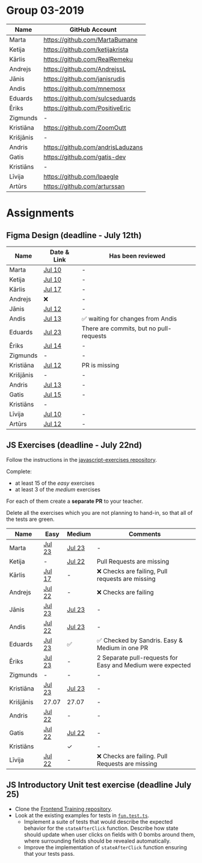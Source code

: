 # Group 03-2019
| Name | GitHub Account |
| --- | --- |
| Marta | https://github.com/MartaBumane |
| Ketija | https://github.com/ketijakrista |
| Kārlis | https://github.com/RealRemeku |
| Andrejs | https://github.com/AndrejssL |
| Jānis | https://github.com/janisrudis |
| Andis | https://github.com/mnemosx |
| Eduards | https://github.com/sulcseduards |
| Ēriks | https://github.com/PositiveEric |
| Zigmunds | - |
| Kristiāna | https://github.com/ZoomOutt |
| Krišjānis | - |
| Andris | https://github.com/andrisLaduzans |
| Gatis | https://github.com/gatis-dev |
| Kristiāns | - |
| Līvija | https://github.com/lpaegle |
| Artūrs | https://github.com/arturssan |

# Assignments

## Figma Design (deadline - July 12th)
| Name | Date & Link | Has been reviewed |
| --- | --- | --- |
| Marta | [Jul 10](https://github.com/MartaBumane/ALOHA) | - |
| Ketija | [Jul 10](https://github.com/ketijakrista/first-week/pull/3) | - |
| Kārlis | [Jul 17](https://github.com/RealRemeku/ClashZone/pull/1) | - |
| Andrejs | ❌ | - |
| Jānis | [Jul 12](https://github.com/janisrudis/CV) | - |
| Andis | [Jul 13](https://github.com/mnemosx/figma-foundation/pull/1) | ✅ waiting for changes from Andis |
| Eduards | [Jul 23](https://github.com/sulcseduards/Figma) | There are commits, but no pull-requests |
| Ēriks | [Jul 14](https://github.com/PositiveEric/Woodworking) | - |
| Zigmunds | - | - |
| Kristiāna | [Jul 12](https://github.com/ZoomOutt/Mana) | PR is missing |
| Krišjānis | - | - |
| Andris | [Jul 13](https://github.com/andrisLaduzans/andrisladuzans.github.io) | - |
| Gatis | [Jul 15](https://github.com/gatis-dev/first-project/pull/2) | - | - |
| Kristiāns | - |
| Līvija | [Jul 10](https://github.com/lpaegle/arch_inspires) | - |
| Artūrs | [Jul 12](https://github.com/arturssan/another-project) | - |

## JS Exercises (deadline - July 22nd)
 
Follow the instructions in the [javascript-exercises repository](https://github.com/codelex-io/javascript-exercises).

Complete:

 - at least 15 of the *easy* exercises
 - at least 3 of the *medium* exercises

For each of them create a **separate PR** to your teacher.

Delete all the exercises which you are not planning to hand-in, so that all of the tests are green.

| Name | Easy | Medium | Comments |
| --- | --- | --- | --- |
| Marta | [Jul 23](https://github.com/MartaBumane/javascript-exercises/pull/1) | [Jul 23](https://github.com/MartaBumane/javascript-exercises/pull/2) | - |
| Ketija | - | [Jul 22](https://github.com/ketijakrista/javascript-exercises) | Pull Requests are missing |
| Kārlis | [Jul 17](https://github.com/RealRemeku/javascript-exercises) | - | ❌ Checks are failing, Pull requests are missing
| Andrejs | [Jul 22](https://github.com/AndrejssL/javascript-exercises/pull/3/files) | - | ❌ Checks are failing |
| Jānis | [Jul 23](https://github.com/janisrudis/javascript-exercises/pull/12) | [Jul 23](https://github.com/janisrudis/javascript-exercises/pull/12) | - |
| Andis | [Jul 22](https://github.com/mnemosx/javascript-exercises/pull/1) | [Jul 23](https://github.com/mnemosx/javascript-exercises/pull/2) | - |
| Eduards | [Jul 23](https://github.com/sulcseduards/javascript-exercises/pull/1/files) | ✅ | ✅ Checked by Sandris. Easy & Medium in one PR |
| Ēriks | [Jul 23](https://github.com/gatis-dev/javascript-exercises/pull/1) | - | 2 Separate pull-requests for Easy and Medium were expected |
| Zigmunds | - | - | - |
| Kristiāna | [Jul 23](https://github.com/ZoomOutt/javascript-exercises/pull/3) | [Jul 23](https://github.com/ZoomOutt/javascript-exercises/pull/2) | - |
| Krišjānis | 27.07 | 27.07 | - |
| Andris | [Jul 22](https://github.com/andrisLaduzans/javascript-exercises/pull/3) | - | - |
| Gatis | [Jul 22](https://github.com/gatis-dev/javascript-exercises/pull/1) | [Jul 22](https://github.com/gatis-dev/javascript-exercises/pull/2) | - |
| Kristiāns |  | ✓ | - |
| Līvija | [Jul 22](https://github.com/lpaegle/javascript-exercises) | - | ❌ Checks are failing. Pull Requests are missing |

## JS Introductory Unit test exercise (deadline July 25)

* Clone the [Frontend Training repository](https://github.com/codelex-io/frontend-training).
* Look at the existing examples for tests in [`fun.test.ts`](https://github.com/codelex-io/frontend-training/blob/master/exercises/minesweeper/react-minesweeper/src/fun.test.ts).
  - Implement a suite of tests that would describe the expected behavior for the `stateAfterClick` function. Describe how state should update when user clicks on fields with 0 bombs around them, where surrounding fields should be revealed automatically.
  - Improve the implementation of `stateAfterClick` function ensuring that your tests pass.
